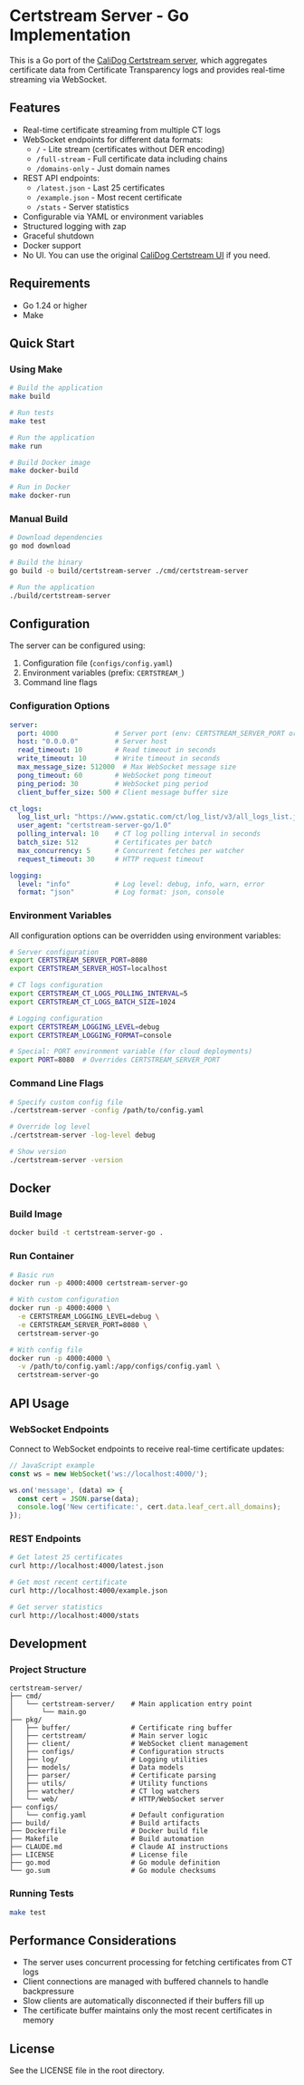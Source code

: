 # Certstream Server - Go Implementation

This is a Go port of the [CaliDog Certstream server](https://github.com/CaliDog/certstream-server), which aggregates certificate data from Certificate Transparency logs and provides real-time streaming via WebSocket.

## Features

- Real-time certificate streaming from multiple CT logs
- WebSocket endpoints for different data formats:
  - `/` - Lite stream (certificates without DER encoding)
  - `/full-stream` - Full certificate data including chains
  - `/domains-only` - Just domain names
- REST API endpoints:
  - `/latest.json` - Last 25 certificates
  - `/example.json` - Most recent certificate
  - `/stats` - Server statistics
- Configurable via YAML or environment variables
- Structured logging with zap
- Graceful shutdown
- Docker support
- No UI. You can use the original [CaliDog Certstream UI](https://github.com/CaliDog/certstream-server/tree/master/frontend) if you need.

## Requirements

- Go 1.24 or higher
- Make
  
## Quick Start

### Using Make

```bash
# Build the application
make build

# Run tests
make test

# Run the application
make run

# Build Docker image
make docker-build

# Run in Docker
make docker-run
```

### Manual Build

```bash
# Download dependencies
go mod download

# Build the binary
go build -o build/certstream-server ./cmd/certstream-server

# Run the application
./build/certstream-server
```

## Configuration

The server can be configured using:

1. Configuration file (`configs/config.yaml`)
2. Environment variables (prefix: `CERTSTREAM_`)
3. Command line flags

### Configuration Options

```yaml
server:
  port: 4000              # Server port (env: CERTSTREAM_SERVER_PORT or PORT)
  host: "0.0.0.0"         # Server host
  read_timeout: 10        # Read timeout in seconds
  write_timeout: 10       # Write timeout in seconds
  max_message_size: 512000  # Max WebSocket message size
  pong_timeout: 60        # WebSocket pong timeout
  ping_period: 30         # WebSocket ping period
  client_buffer_size: 500 # Client message buffer size

ct_logs:
  log_list_url: "https://www.gstatic.com/ct/log_list/v3/all_logs_list.json"
  user_agent: "certstream-server-go/1.0"
  polling_interval: 10    # CT log polling interval in seconds
  batch_size: 512         # Certificates per batch
  max_concurrency: 5      # Concurrent fetches per watcher
  request_timeout: 30     # HTTP request timeout

logging:
  level: "info"           # Log level: debug, info, warn, error
  format: "json"          # Log format: json, console
```

### Environment Variables

All configuration options can be overridden using environment variables:

```bash
# Server configuration
export CERTSTREAM_SERVER_PORT=8080
export CERTSTREAM_SERVER_HOST=localhost

# CT logs configuration
export CERTSTREAM_CT_LOGS_POLLING_INTERVAL=5
export CERTSTREAM_CT_LOGS_BATCH_SIZE=1024

# Logging configuration
export CERTSTREAM_LOGGING_LEVEL=debug
export CERTSTREAM_LOGGING_FORMAT=console

# Special: PORT environment variable (for cloud deployments)
export PORT=8080  # Overrides CERTSTREAM_SERVER_PORT
```

### Command Line Flags

```bash
# Specify custom config file
./certstream-server -config /path/to/config.yaml

# Override log level
./certstream-server -log-level debug

# Show version
./certstream-server -version
```

## Docker

### Build Image

```bash
docker build -t certstream-server-go .
```

### Run Container

```bash
# Basic run
docker run -p 4000:4000 certstream-server-go

# With custom configuration
docker run -p 4000:4000 \
  -e CERTSTREAM_LOGGING_LEVEL=debug \
  -e CERTSTREAM_SERVER_PORT=8080 \
  certstream-server-go

# With config file
docker run -p 4000:4000 \
  -v /path/to/config.yaml:/app/configs/config.yaml \
  certstream-server-go
```

## API Usage

### WebSocket Endpoints

Connect to WebSocket endpoints to receive real-time certificate updates:

```javascript
// JavaScript example
const ws = new WebSocket('ws://localhost:4000/');

ws.on('message', (data) => {
  const cert = JSON.parse(data);
  console.log('New certificate:', cert.data.leaf_cert.all_domains);
});
```

### REST Endpoints

```bash
# Get latest 25 certificates
curl http://localhost:4000/latest.json

# Get most recent certificate
curl http://localhost:4000/example.json

# Get server statistics
curl http://localhost:4000/stats
```

## Development

### Project Structure

```
certstream-server/
├── cmd/
│   └── certstream-server/    # Main application entry point
│       └── main.go
├── pkg/
│   ├── buffer/               # Certificate ring buffer
│   ├── certstream/           # Main server logic
│   ├── client/               # WebSocket client management
│   ├── configs/              # Configuration structs
│   ├── log/                  # Logging utilities
│   ├── models/               # Data models
│   ├── parser/               # Certificate parsing
│   ├── utils/                # Utility functions
│   ├── watcher/              # CT log watchers
│   └── web/                  # HTTP/WebSocket server
├── configs/
│   └── config.yaml           # Default configuration
├── build/                    # Build artifacts
├── Dockerfile                # Docker build file
├── Makefile                  # Build automation
├── CLAUDE.md                 # Claude AI instructions
├── LICENSE                   # License file
├── go.mod                    # Go module definition
└── go.sum                    # Go module checksums
```

### Running Tests

```bash
make test
```

## Performance Considerations

- The server uses concurrent processing for fetching certificates from CT logs
- Client connections are managed with buffered channels to handle backpressure
- Slow clients are automatically disconnected if their buffers fill up
- The certificate buffer maintains only the most recent certificates in memory

## License

See the LICENSE file in the root directory.
